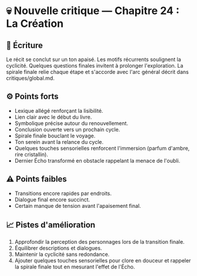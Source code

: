 # 💀 Nouvelle critique — Chapitre 24 : La Création

## 🧠 Écriture
Le récit se conclut sur un ton apaisé. Les motifs récurrents soulignent la cyclicité. Quelques questions finales invitent à prolonger l'exploration. La spirale finale relie chaque étape et s'accorde avec l'arc général décrit dans critiques/global.md.

## ⚙️ Points forts
- Lexique allégé renforçant la lisibilité.
- Lien clair avec le début du livre.
- Symbolique précise autour du renouvellement.
- Conclusion ouverte vers un prochain cycle.
- Spirale finale bouclant le voyage.
- Ton serein avant la relance du cycle.
- Quelques touches sensorielles renforcent l'immersion (parfum d'ambre, rire cristallin).
- Dernier Écho transformé en obstacle rappelant la menace de l'oubli.

## ⚠️ Points faibles
- Transitions encore rapides par endroits.
- Dialogue final encore succinct.
- Certain manque de tension avant l'apaisement final.

## 📈 Pistes d'amélioration
1. Approfondir la perception des personnages lors de la transition finale.
2. Équilibrer descriptions et dialogues.
3. Maintenir la cyclicité sans redondance.
4. Ajouter quelques touches sensorielles pour clore en douceur et rappeler la spirale finale tout en mesurant l'effet de l'Écho.
